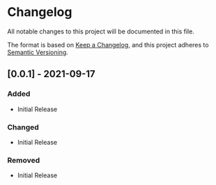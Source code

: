 # Changelog
All notable changes to this project will be documented in this file.

The format is based on [Keep a Changelog](https://keepachangelog.com/en/1.0.0/),
and this project adheres to [Semantic Versioning](https://semver.org/spec/v2.0.0.html).

<!--
## [Unreleased]
 - Current development changes [ to be moved to release ]
-->

## [0.0.1] - 2021-09-17
### Added
 - Initial Release
### Changed
 - Initial Release
### Removed
 - Initial Release


